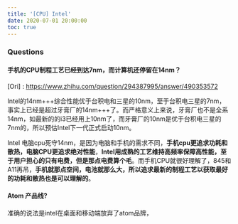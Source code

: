 ```yaml
---
title: '[CPU] Intel'
date: 2020-07-01 20:00:00
toc: true
---
```








### Questions

#### 手机的CPU制程工艺已经到达7nm，而计算机还停留在14nm？
[Ori] : https://www.zhihu.com/question/294387995/answer/490353572

Intel的14nm+++综合性能优于台积电和三星的10nm，至于台积电三星的7nm，事实上已经是超过牙膏厂的14nm+++了。而严格意义上来说，牙膏厂也不是全系14nm，如最新的的i3已经用上10nm了，而牙膏厂的10nm是优于台积电三星的7nm的，所以预估Intel下一代正式启动10nm。

Intel 电脑cpu死守14nm，是因为电脑和手机的需求不同，**手机cpu更追求功耗和散热，电脑CPU更追求绝对性能**，**Intel用成熟的工艺维持高频率保障高性能，至于用户担心的只有电费，但是那点电费算个毛**。而手机CPU就很好理解了，845和A11再吊，**手机就那点空间，电池就那么大，所以追求最新的制程工艺以获取最好的功耗和散热也是可以理解的**。

#### Atom 产品线?

准确的说法是intel在桌面和移动端放弃了atom品牌，